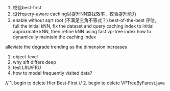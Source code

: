 1. 校验best-first
2. 设计query-aware caching以提升NN查找效率，校验提升能力
3. enable without sqrt root (不满足三角不等式？)
best-of-the-best 评估， full the initial kNN, fix the dataset and query
caching index to initial approxmate kNN, then refine kNN using fast vp-tree index
how to dynamically maintain the caching index

alleviate the degrade trending as the dimension increases

1. object-level
2. why sift differs deep
3. test LRU/FRU
4. how to model frequently visited data?


// 1. begin to delete Hier Best-First
// 2. begin to delete VPTreeByFarest.java
